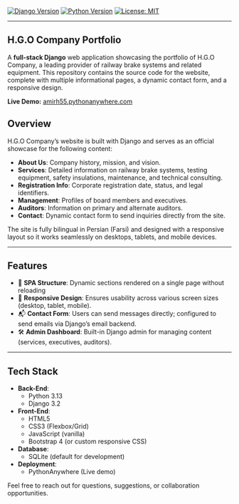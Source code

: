 [![Django Version](https://img.shields.io/badge/Django-5.2.1-green)](https://www.djangoproject.com/) [![Python Version](https://img.shields.io/badge/Python-3.13-blue)](https://www.python.org/) [![License: MIT](https://img.shields.io/badge/License-MIT-yellow.svg)](./LICENSE)

---

## H.G.O Company Portfolio

A **full-stack Django** web application showcasing the portfolio of H.G.O Company, a leading provider of railway brake systems and related equipment. This repository contains the source code for the website, complete with multiple informational pages, a dynamic contact form, and a responsive design.

**Live Demo:** [amirh55.pythonanywhere.com](https://amirh55.pythonanywhere.com/)


## Overview

H.G.O Company’s website is built with Django and serves as an official showcase for the following content:

- **About Us**: Company history, mission, and vision.  
- **Services**: Detailed information on railway brake systems, testing equipment, safety insulations, maintenance, and technical consulting.  
- **Registration Info**: Corporate registration date, status, and legal identifiers.  
- **Management**: Profiles of board members and executives.  
- **Auditors**: Information on primary and alternate auditors.  
- **Contact**: Dynamic contact form to send inquiries directly from the site.  

The site is fully bilingual in Persian (Farsi) and designed with a responsive layout so it works seamlessly on desktops, tablets, and mobile devices.

---

## Features

- 🧩  **SPA Structure**: Dynamic sections rendered on a single page without reloading  
- 📱  **Responsive Design**: Ensures usability across various screen sizes (desktop, tablet, mobile).  
- 📬  **Contact Form**: Users can send messages directly; configured to send emails via Django’s email backend.  
- 🛠️  **Admin Dashboard**: Built-in Django admin for managing content (services, executives, auditors).  

---

## Tech Stack

- **Back-End**:  
  - Python 3.13  
  - Django 3.2  
- **Front-End**:  
  - HTML5  
  - CSS3 (Flexbox/Grid)  
  - JavaScript (vanilla)  
  - Bootstrap 4 (or custom responsive CSS)  
- **Database**:  
  - SQLite (default for development)  
- **Deployment**:  
  - PythonAnywhere (Live demo)  



Feel free to reach out for questions, suggestions, or collaboration opportunities.
